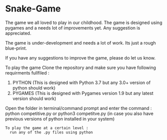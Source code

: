 # Snake-Game
The game we all loved to play in our childhood. The game is designed using pygames and a needs lot of improvements yet. Any suggestion is appreciated. 

The game is under-development and needs a lot of work.
Its just a rough blue-print.

If you have any suggestions to improve the game, please do let us know.

To play the game 
Clone the repository and make sure you have following requirments fullfiled :
  
  1. PYTHON (This is designed with Python 3.7 but any 3.0+ version of python should work)
  2. PYGAMES (This is designed with Pygames version 1.9 but any latest version should work)
  
  Open the folder in terminal/command prompt and enter the command :
    python competitive.py
    or
    python3 competitve.py (in case you also have previous versions of python installed in your system)
    
    To play the game at a certain level :
      run any of the .py files using python 
      
